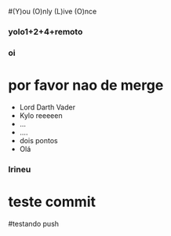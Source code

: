 #(Y)ou (O)nly (L)ive (O)nce
### yolo1+2+4+remoto

### oi
# por favor nao de merge

* Lord Darth Vader
* Kylo reeeeen
* ...
* ....
* dois pontos
* Olá
### Irineu
# teste commit
#testando push
